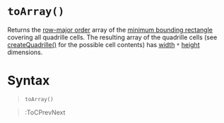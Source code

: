 # `toArray()`

Returns the [row-major order](https://en.wikipedia.org/wiki/Row-_and_column-major_order) array of the [minimum bounding rectangle](https://en.wikipedia.org/wiki/Minimum_bounding_rectangle) covering all quadrille cells. The resulting array of the quadrille cells (see [createQuadrille()](/docs/p5-fx/create_quadrille) for the possible cell contents) has [width](/docs/props#width) `*` [height](/docs/props#height) dimensions.

# Syntax

> `toArray()`

> :ToCPrevNext